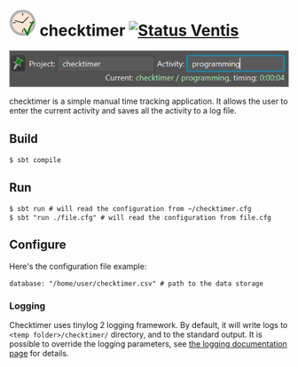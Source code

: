 ![Project icon][icons.checktimer] checktimer [![Status Ventis][status-ventis]][andivionian-status-classifier]
==========

![checktimer screenshot][screenshot]

checktimer is a simple manual time tracking application. It allows the user to
enter the current activity and saves all the activity to a log file.

Build
-----

```console
$ sbt compile
```

Run
---

```console
$ sbt run # will read the configuration from ~/checktimer.cfg
$ sbt "run ./file.cfg" # will read the configuration from file.cfg
```

Configure
---------

Here's the configuration file example:

```
database: "/home/user/checktimer.csv" # path to the data storage
```

### Logging
Checktimer uses tinylog 2 logging framework. By default, it will write logs to `<temp folder>/checktimer/` directory, and to the standard output. It is possible to override the logging parameters, see [the logging documentation page][docs.tinylog] for details.

[andivionian-status-classifier]: https://github.com/ForNeVeR/andivionian-status-classifier#status-ventis-
[icons.checktimer]: src/main/resources/icons/checktimer.svg
[screenshot]: docs/screenshot.png
[status-ventis]: https://img.shields.io/badge/status-ventis-yellow.svg
[docs.tinylog]: https://tinylog.org/v2/configuration/
